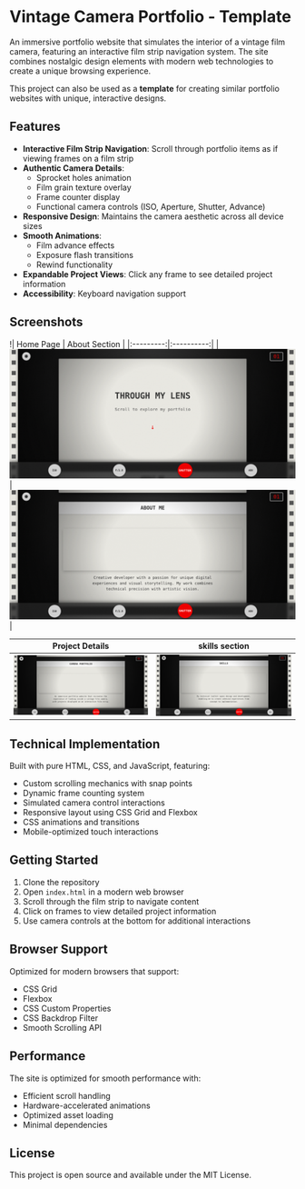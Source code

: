 # Vintage Camera Portfolio - Template

An immersive portfolio website that simulates the interior of a vintage film camera, featuring an interactive film strip navigation system. The site combines nostalgic design elements with modern web technologies to create a unique browsing experience.

This project can also be used as a **template** for creating similar portfolio websites with unique, interactive designs.

## Features

- **Interactive Film Strip Navigation**: Scroll through portfolio items as if viewing frames on a film strip
- **Authentic Camera Details**: 
  - Sprocket holes animation
  - Film grain texture overlay
  - Frame counter display
  - Functional camera controls (ISO, Aperture, Shutter, Advance)
- **Responsive Design**: Maintains the camera aesthetic across all device sizes
- **Smooth Animations**: 
  - Film advance effects
  - Exposure flash transitions
  - Rewind functionality
- **Expandable Project Views**: Click any frame to see detailed project information
- **Accessibility**: Keyboard navigation support

## Screenshots

!| Home Page | About Section |
|:---------:|:----------:|
| ![Home Page](assets/home-page-placeholder.png) | ![About Section](assets/about-section-placeholder.png) |

| Project Details | skills section |
|:-----------:|:--------:|
| ![Project Details](assets/project-details-placeholder.png) | ![4skills section ](assets/skills-section.png) |



## Technical Implementation

Built with pure HTML, CSS, and JavaScript, featuring:
- Custom scrolling mechanics with snap points
- Dynamic frame counting system
- Simulated camera control interactions
- Responsive layout using CSS Grid and Flexbox
- CSS animations and transitions
- Mobile-optimized touch interactions

## Getting Started

1. Clone the repository
2. Open `index.html` in a modern web browser
3. Scroll through the film strip to navigate content
4. Click on frames to view detailed project information
5. Use camera controls at the bottom for additional interactions

## Browser Support

Optimized for modern browsers that support:
- CSS Grid
- Flexbox
- CSS Custom Properties
- CSS Backdrop Filter
- Smooth Scrolling API

## Performance

The site is optimized for smooth performance with:
- Efficient scroll handling
- Hardware-accelerated animations
- Optimized asset loading
- Minimal dependencies

## License

This project is open source and available under the MIT License.
